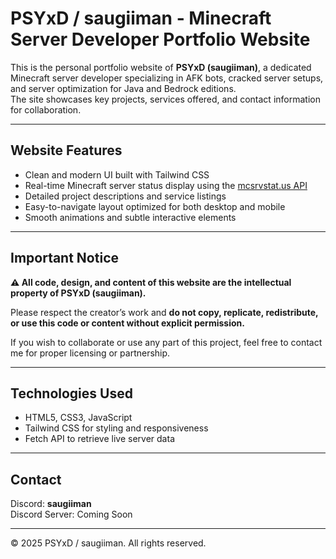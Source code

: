 # PSYxD / saugiiman - Minecraft Server Developer Portfolio Website

This is the personal portfolio website of **PSYxD (saugiiman)**, a dedicated Minecraft server developer specializing in AFK bots, cracked server setups, and server optimization for Java and Bedrock editions.  
The site showcases key projects, services offered, and contact information for collaboration.

---

## Website Features

- Clean and modern UI built with Tailwind CSS
- Real-time Minecraft server status display using the [mcsrvstat.us API](https://api.mcsrvstat.us/)
- Detailed project descriptions and service listings
- Easy-to-navigate layout optimized for both desktop and mobile
- Smooth animations and subtle interactive elements

---

## Important Notice

**⚠️ All code, design, and content of this website are the intellectual property of PSYxD (saugiiman).**

Please respect the creator’s work and **do not copy, replicate, redistribute, or use this code or content without explicit permission.**  

If you wish to collaborate or use any part of this project, feel free to contact me for proper licensing or partnership.

---

## Technologies Used

- HTML5, CSS3, JavaScript
- Tailwind CSS for styling and responsiveness
- Fetch API to retrieve live server data

---

## Contact

Discord: **saugiiman**  
Discord Server: Coming Soon

---

© 2025 PSYxD / saugiiman. All rights reserved.
